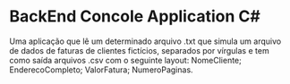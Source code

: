 # BackEnd Concole Application C#

Uma aplicação que lê um determinado arquivo .txt que simula um arquivo de dados de faturas de clientes fictícios, separados por vírgulas 
e tem como saída arquivos .csv com o seguinte layout: NomeCliente; EnderecoCompleto; ValorFatura; NumeroPaginas.

